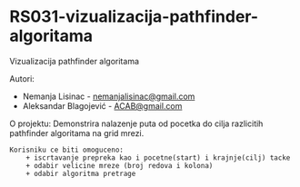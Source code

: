 # RS031-vizualizacija-pathfinder-algoritama
Vizualizacija pathfinder algoritama

Autori:
   + Nemanja Lisinac - nemanjalisinac@gmail.com
   + Aleksandar Blagojević - ACAB@gmail.com
    
O projektu:
    Demonstrira nalazenje puta od pocetka do cilja razlicitih pathfinder algoritama na grid mrezi. 
    
    Korisniku ce biti omoguceno:
        + iscrtavanje prepreka kao i pocetne(start) i krajnje(cilj) tacke
        + odabir velicine mreze (broj redova i kolona)
        + odabir algoritma pretrage
